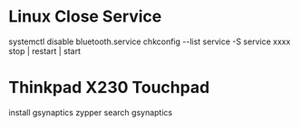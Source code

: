 Linux Close Service 
===
systemctl disable bluetooth.service 
chkconfig --list
service -S
service xxxx stop | restart | start

Thinkpad X230 Touchpad
===
install gsynaptics 
zypper search gsynaptics

